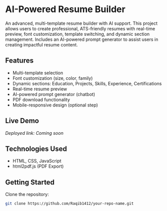 # AI-Powered Resume Builder
An advanced, multi-template resume builder with AI support. This project allows users to create professional, ATS-friendly resumes with real-time preview, font customization, template switching, and dynamic section management. Includes an AI-powered prompt generator to assist users in creating impactful resume content.

## Features
- Multi-template selection
- Font customization (size, color, family)
- Dynamic sections: Education, Projects, Skills, Experience, Certifications
- Real-time resume preview
- AI-powered prompt generator (chatbot)
- PDF download functionality
- Mobile-responsive design (optional step)

## Live Demo
_Deployed link: Coming soon_

## Technologies Used
- HTML, CSS, JavaScript
- html2pdf.js (PDF Export)

## Getting Started
Clone the repository:
```bash
git clone https://github.com/Raqib1412/your-repo-name.git
